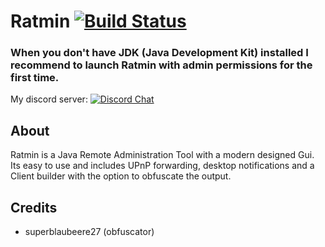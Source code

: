 # Ratmin [![Build Status](https://travis-ci.org/Slimig/Ratmin.svg?branch=master)](https://travis-ci.org/Slimig/Ratmin)

### When you don't have JDK (Java Development Kit) installed I recommend to launch Ratmin with admin permissions for the first time. 

My discord server: [![Discord Chat](https://img.shields.io/discord/506400030022696960.svg?style=plastic)](https://discord.gg/invite/amgQZnA)

## About
Ratmin is a Java Remote Administration Tool with a modern designed Gui. Its easy to use and includes UPnP forwarding, desktop notifications and a Client builder with the option to obfuscate the output.
 

## Credits
- superblaubeere27 (obfuscator)
